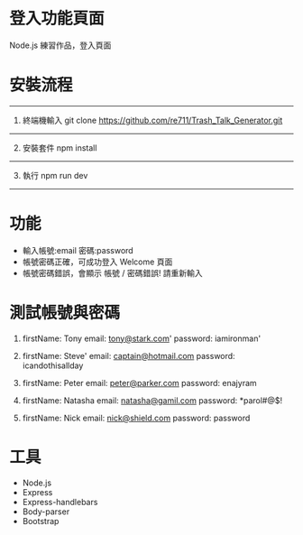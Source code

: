 # 登入功能頁面
Node.js 練習作品，登入頁面

# 安裝流程
----
 1. 終端機輸入 git clone https://github.com/re711/Trash_Talk_Generator.git
----
 2. 安裝套件 npm install
----
 3. 執行 npm run dev
----

# 功能
* 輸入帳號:email 密碼:password
* 帳號密碼正確，可成功登入 Welcome 頁面
* 帳號密碼錯誤，會顯示 帳號 / 密碼錯誤! 請重新輸入

# 測試帳號與密碼
1. 	firstName: Tony
   	email: tony@stark.com'
   	password: iamironman'

2. 	firstName: Steve'
   	email: captain@hotmail.com
   	password: icandothisallday

3. 	firstName: Peter
    email: peter@parker.com
    password: enajyram

4.	firstName: Natasha
    email: natasha@gamil.com
    password: *parol#@$!

5.	firstName: Nick
    email: nick@shield.com
    password: password


# 工具
* Node.js
* Express
* Express-handlebars
* Body-parser
* Bootstrap